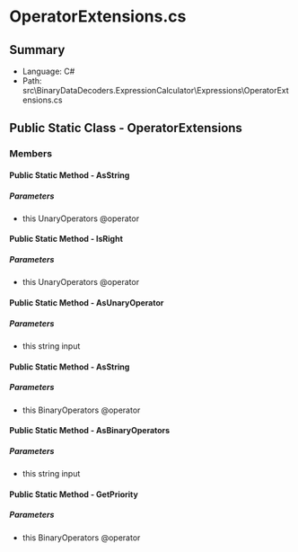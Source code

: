 ﻿# OperatorExtensions.cs

## Summary

* Language: C#
* Path: src\BinaryDataDecoders.ExpressionCalculator\Expressions\OperatorExtensions.cs

## Public Static Class - OperatorExtensions

### Members

#### Public Static Method - AsString

#####  Parameters

 - this UnaryOperators @operator 

#### Public Static Method - IsRight

#####  Parameters

 - this UnaryOperators @operator 

#### Public Static Method - AsUnaryOperator

#####  Parameters

 - this string input 

#### Public Static Method - AsString

#####  Parameters

 - this BinaryOperators @operator 

#### Public Static Method - AsBinaryOperators

#####  Parameters

 - this string input 

#### Public Static Method - GetPriority

#####  Parameters

 - this BinaryOperators @operator 

